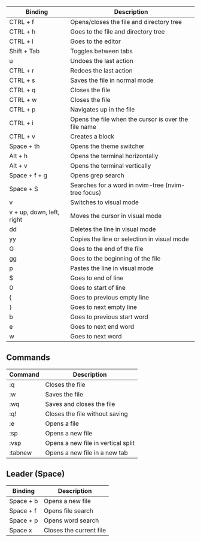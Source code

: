 | Binding                  | Description                                          |
| ------------------------- | ---------------------------------------------------- |
| CTRL + f                  | Opens/closes the file and directory tree             |
| CTRL + h                  | Goes to the file and directory tree                  |
| CTRL + l                  | Goes to the editor                                   |
| Shift + Tab               | Toggles between tabs                                 |
| u                         | Undoes the last action                               |
| CTRL + r                  | Redoes the last action                               |
| CTRL + s                  | Saves the file in normal mode                        |
| CTRL + q                  | Closes the file                                      |
| CTRL + w                  | Closes the file                                      |
| CTRL + p                  | Navigates up in the file                             |
| CTRL + i                  | Opens the file when the cursor is over the file name |
| CTRL + v                  | Creates a block                                      |
| Space + th                | Opens the theme switcher                             |
| Alt + h                   | Opens the terminal horizontally                      |
| Alt + v                   | Opens the terminal vertically                        |
| Space + f + g             | Opens grep search                                    |
| Space + S                 | Searches for a word in nvim-tree (nvim-tree focus)   |
| v                         | Switches to visual mode                              |
| v + up, down, left, right | Moves the cursor in visual mode                      |
| dd                        | Deletes the line in visual mode                      |
| yy                        | Copies the line or selection in visual mode          |
| G                         | Goes to the end of the file                          |
| gg                        | Goes to the beginning of the file                    |
| p                         | Pastes the line in visual mode                       |
| $                         | Goes to end of line                                  |
| 0                         | Goes to start of line                                |
| {                         | Goes to previous empty line                          |
| }                         | Goes to next empty line                              |
| b                         | Goes to previous start word                          |
| e                         | Goes to next end word                                |
| w                         | Goes to next word                                    |

## Commands

| Command | Description                        |
| ------- | ---------------------------------- |
| :q      | Closes the file                    |
| :w      | Saves the file                     |
| :wq     | Saves and closes the file          |
| :q!     | Closes the file without saving     |
| :e      | Opens a file                       |
| :sp     | Opens a new file                   |
| :vsp    | Opens a new file in vertical split |
| :tabnew | Opens a new file in a new tab      |

## Leader (Space)

| Binding  | Description             |
| --------- | ----------------------- |
| Space + b | Opens a new file        |
| Space + f | Opens file search       |
| Space + p | Opens word search       |
| Space x   | Closes the current file |

